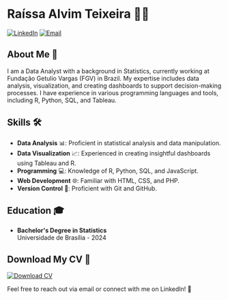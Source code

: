 # Raíssa Alvim Teixeira 👩‍💻

[![LinkedIn](https://img.shields.io/badge/LinkedIn-0A66C2?style=for-the-badge&logo=linkedin&logoColor=white)](https://www.linkedin.com/in/raissaalvimt/) 
[![Email](https://img.shields.io/badge/Email-D14836?style=for-the-badge&logo=gmail&logoColor=white)](mailto:raissaalvimt@gmail.com)

## About Me 🌟

I am a Data Analyst with a background in Statistics, currently working at Fundação Getulio Vargas (FGV) in Brazil. My expertise includes data analysis, visualization, and creating dashboards to support decision-making processes. I have experience in various programming languages and tools, including R, Python, SQL, and Tableau.

## Skills 🛠️

- **Data Analysis** 📊: Proficient in statistical analysis and data manipulation.
- **Data Visualization** 📈: Experienced in creating insightful dashboards using Tableau and R.
- **Programming** 💻: Knowledge of R, Python, SQL, and JavaScript.
- **Web Development** 🌐: Familiar with HTML, CSS, and PHP.
- **Version Control** 🔧: Proficient with Git and GitHub.

## Education 🎓

- **Bachelor's Degree in Statistics**  
  Universidade de Brasília - 2024

## Download My CV 📄

[![Download CV](https://img.shields.io/badge/Download%20CV-007BFF?style=for-the-badge&logo=adobe&logoColor=white)](https://github.com/SEU_USUARIO/SEU_REPOSITORIO/raw/main/English_CV.pdf)

Feel free to reach out via email or connect with me on LinkedIn! 🤝
